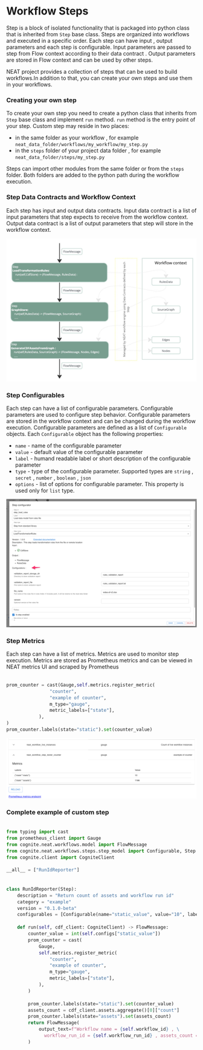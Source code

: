 # Workflow Steps 


Step is a block of isolated functionality that is packaged into python class that is inherited from `Step` base class. Steps are organized into workflows and executed in a specific order. Each step can have input , output parameters and each step is configurable. Input parameters are passed to step from Flow context according to their data contract . Output parameters are stored in Flow context and can be used by other steps. 

NEAT project provides a collection of steps that can be used to build workflows.In addition to that, you can create your own steps and use them in your workflows.

### Creating your own step

To create your own step you need to create a python class that inherits from `Step` base class and implement `run` method. `run` method is the entry point of your step. 
Custom step may reside in two places:

- in the same folder as your workflow , for example `neat_data_folder/workflows/my_workflow/my_step.py`
- in the `steps` folder of your project data folder , for example `neat_data_folder/steps/my_step.py`

Steps can import other modules from the same folder or from the `steps` folder. Both folders are added to the python path during the workflow execution.

### Step Data Contracts and Workflow Context

Each step has input and output data contracts. Input data contract is a list of input parameters that step expects to receive from the workflow context. Output data contract is a list of output parameters that step will store in the workflow context.

![Workflow context](./figs/workflow-context.jpg)


### Step Configurables

Each step can have a list of configurable parameters. Configurable parameters are used to configure step behavior. Configurable parameters are stored in the workflow context and can be changed during the workflow execution. Configurable parameters are defined as a list of `Configurable` objects. Each `Configurable` object has the following properties:

- `name` - name of the configurable parameter
- `value` - default value of the configurable parameter
- `label` - humand readable label or short description of the configurable parameter
- `type` - type of the configurable parameter. Supported types are `string` , `secret` , `number` , `boolean` , `json`
- `options` - list of options for configurable parameter. This property is used only for `list` type.

![ Step configurable ](./figs/step-configurables.png)

### Step Metrics

Each step can have a list of metrics. Metrics are used to monitor step execution. Metrics are stored as Prometheus metrics and can be viewed in NEAT metrics UI and scraped by Prometheus

```python

prom_counter = cast(Gauge,self.metrics.register_metric(
                "counter",
                "example of counter",
                m_type="gauge",
                metric_labels=["state"],
            ),
)
prom_counter.labels(state="static").set(counter_value)

```

![ Step metrics ](./figs/step-metrics.png)


### Complete example of custom step

```python

from typing import cast
from prometheus_client import Gauge
from cognite.neat.workflows.model import FlowMessage
from cognite.neat.workflows.steps.step_model import Configurable, Step
from cognite.client import CogniteClient

__all__ = ["RunIdReporter"]


class RunIdReporter(Step):
    description = "Return count of assets and workflow run id"
    category = "example"
    version = "0.1.0-beta"
    configurables = [Configurable(name="static_value", value="10", label="Static value")]

    def run(self, cdf_client: CogniteClient) -> FlowMessage:
        counter_value = int(self.configs["static_value"])
        prom_counter = cast(
            Gauge,
            self.metrics.register_metric(
                "counter",
                "example of counter",
                m_type="gauge",
                metric_labels=["state"],
            ),
        )

        prom_counter.labels(state="static").set(counter_value)
        assets_count = cdf_client.assets.aggregate()[0]["count"]
        prom_counter.labels(state="assets").set(assets_count)
        return FlowMessage(
            output_text=f"Workflow name = {self.workflow_id} , \
              workflow_run_id = {self.workflow_run_id} , assets_count = {assets_count}"
        )

```
